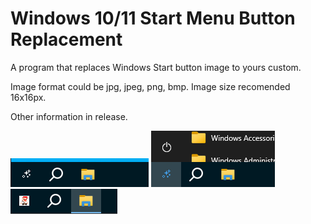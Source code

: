 # Windows 10/11 Start Menu Button Replacement
A program that replaces Windows Start button image to yours custom.

Image format could be jpg, jpeg, png, bmp.
Image size recomended 16x16px.

Other information in release.

<img src="Images/1.png">
<img src="Images/2.png">
<img src="Images/3.png">
